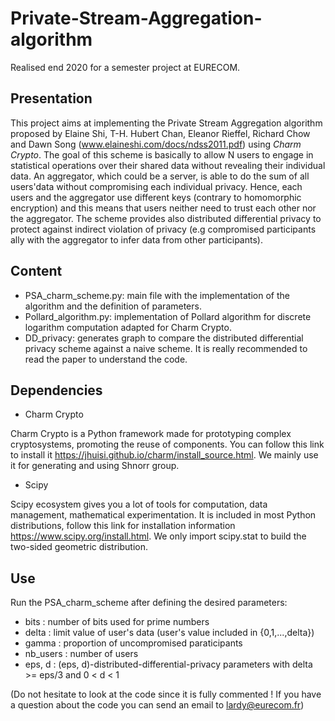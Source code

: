 # Private-Stream-Aggregation-algorithm
Realised end 2020 for a semester project at EURECOM.

## Presentation
This project aims at implementing the Private Stream Aggregation algorithm proposed by Elaine Shi, T-H. Hubert Chan, Eleanor Rieffel, Richard Chow and Dawn Song (www.elaineshi.com/docs/ndss2011.pdf) using *Charm Crypto*.
The goal of this scheme is basically to allow N users to engage in statistical operations over their shared data without revealing their individual data. An aggregator, which could be a server, is able to do the sum of all users'data without compromising each individual privacy. Hence, each users and the aggregator use different keys (contrary to homomorphic encryption) and this means that users neither need to trust each other nor the aggregator.
The scheme provides also distributed differential privacy to protect against indirect violation of privacy (e.g compromised participants ally with the aggregator to infer data from other participants).

## Content
* PSA_charm_scheme.py: main file with the implementation of the algorithm and the definition of parameters.
* Pollard_algorithm.py: implementation of Pollard algorithm for discrete logarithm computation adapted for Charm Crypto.
* DD_privacy: generates graph to compare the distributed differential privacy scheme against a naive scheme.
It is really recommended to read the paper to understand the code.

## Dependencies
* Charm Crypto

Charm Crypto is a Python framework made for prototyping complex cryptosystems, promoting the reuse of components. You can follow this link to install it https://jhuisi.github.io/charm/install_source.html.
We mainly use it for generating and using Shnorr group.
* Scipy

Scipy ecosystem gives you a lot of tools for computation, data management, mathematical experimentation. It is included in most Python distributions, follow this link for installation information https://www.scipy.org/install.html. We only import scipy.stat to build the two-sided geometric distribution.

## Use
Run the PSA_charm_scheme after defining the desired parameters:
* bits : number of bits used for prime numbers
* delta : limit value of user's data (user's value included in {0,1,...,delta})
* gamma : proportion of uncompromised paraticipants
* nb_users : number of users
* eps, d : (eps, d)-distributed-differential-privacy parameters with delta >= eps/3 and 0 < d < 1

(Do not hesitate to look at the code since it is fully commented ! If you have a question about the code you can send an email to lardy@eurecom.fr)





